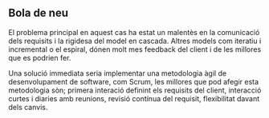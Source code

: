## Bola de neu
El problema principal en aquest cas ha estat un malentès en la comunicació dels requisits i la rigidesa del model
en cascada. Altres models com iteratiu i incremental o el espiral, dónen molt mes feedback del client i de les millores
que es podrien fer.

Una solució immediata seria implementar una metodologia àgil de desenvolupament de software, com Scrum, les millores que pod
afegir esta metodologia sòn; primera interació definint els requisits del client, interacció curtes i diaries amb reunions, revisió 
contínua del requisit, flexibilitat davant dels canvis.
